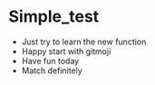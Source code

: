 # Simple_test
- Just try to learn the new function
- Happy start with gitmoji
- Have fun today
- Match definitely
